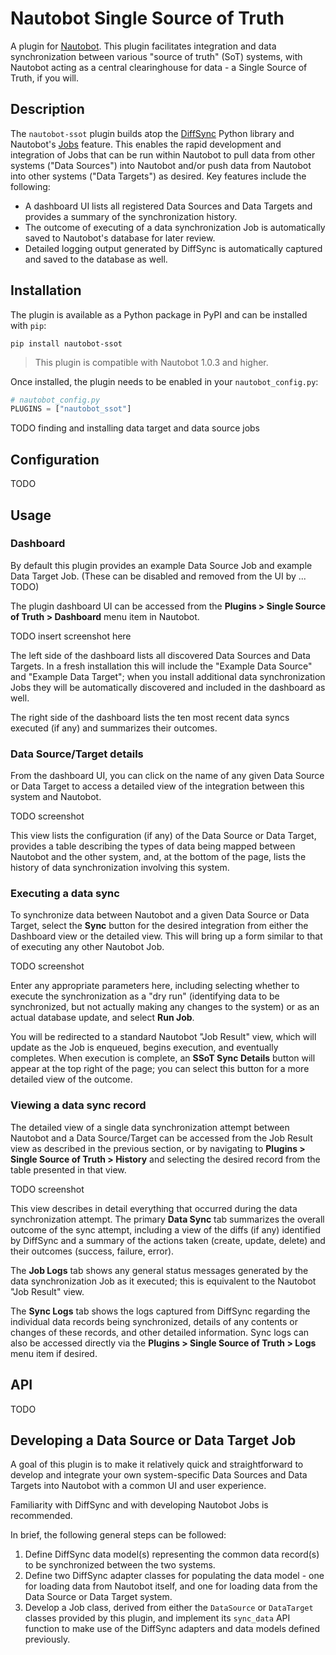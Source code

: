 # Nautobot Single Source of Truth

A plugin for [Nautobot](https://github.com/nautobot/nautobot). This plugin facilitates integration and data synchronization between various "source of truth" (SoT) systems, with Nautobot acting as a central clearinghouse for data - a Single Source of Truth, if you will.

## Description

The `nautobot-ssot` plugin builds atop the [DiffSync](https://diffsync.readthedocs.io/en/latest/) Python library and Nautobot's [Jobs](https://nautobot.readthedocs.io/en/latest/additional-features/jobs/) feature. This enables the rapid development and integration of Jobs that can be run within Nautobot to pull data from other systems ("Data Sources") into Nautobot and/or push data from Nautobot into other systems ("Data Targets") as desired. Key features include the following:

* A dashboard UI lists all registered Data Sources and Data Targets and provides a summary of the synchronization history.
* The outcome of executing of a data synchronization Job is automatically saved to Nautobot's database for later review.
* Detailed logging output generated by DiffSync is automatically captured and saved to the database as well.

## Installation

The plugin is available as a Python package in PyPI and can be installed with `pip`:

```shell
pip install nautobot-ssot
```

> This plugin is compatible with Nautobot 1.0.3 and higher.

Once installed, the plugin needs to be enabled in your `nautobot_config.py`:

```python
# nautobot_config.py
PLUGINS = ["nautobot_ssot"]
```

TODO finding and installing data target and data source jobs

## Configuration

TODO

## Usage

### Dashboard

By default this plugin provides an example Data Source Job and example Data Target Job. (These can be disabled and removed from the UI by ... TODO)

The plugin dashboard UI can be accessed from the **Plugins > Single Source of Truth > Dashboard** menu item in Nautobot.

TODO insert screenshot here

The left side of the dashboard lists all discovered Data Sources and Data Targets. In a fresh installation this will include the "Example Data Source" and "Example Data Target"; when you install additional data synchronization Jobs they will be automatically discovered and included in the dashboard as well.

The right side of the dashboard lists the ten most recent data syncs executed (if any) and summarizes their outcomes.

### Data Source/Target details

From the dashboard UI, you can click on the name of any given Data Source or Data Target to access a detailed view of the integration between this system and Nautobot.

TODO screenshot

This view lists the configuration (if any) of the Data Source or Data Target, provides a table describing the types of data being mapped between Nautobot and the other system, and, at the bottom of the page, lists the history of data synchronization involving this system.

### Executing a data sync

To synchronize data between Nautobot and a given Data Source or Data Target, select the **Sync** button for the desired integration from either the Dashboard view or the detailed view. This will bring up a form similar to that of executing any other Nautobot Job.

TODO screenshot

Enter any appropriate parameters here, including selecting whether to execute the synchronization as a "dry run" (identifying data to be synchronized, but not actually making any changes to the system) or as an actual database update, and select **Run Job**.

You will be redirected to a standard Nautobot "Job Result" view, which will update as the Job is enqueued, begins execution, and eventually completes. When execution is complete, an **SSoT Sync Details** button will appear at the top right of the page; you can select this button for a more detailed view of the outcome.

### Viewing a data sync record

The detailed view of a single data synchronization attempt between Nautobot and a Data Source/Target can be accessed from the Job Result view as described in the previous section, or by navigating to **Plugins > Single Source of Truth > History** and selecting the desired record from the table presented in that view.

TODO screenshot

This view describes in detail everything that occurred during the data synchronization attempt. The primary **Data Sync** tab summarizes the overall outcome of the sync attempt, including a view of the diffs (if any) identified by DiffSync and a summary of the actions taken (create, update, delete) and their outcomes (success, failure, error).

The **Job Logs** tab shows any general status messages generated by the data synchronization Job as it executed; this is equivalent to the Nautobot "Job Result" view.

The **Sync Logs** tab shows the logs captured from DiffSync regarding the individual data records being synchronized, details of any contents or changes of these records, and other detailed information. Sync logs can also be accessed directly via the **Plugins > Single Source of Truth > Logs** menu item if desired.

## API

TODO

## Developing a Data Source or Data Target Job

A goal of this plugin is to make it relatively quick and straightforward to develop and integrate your own system-specific Data Sources and Data Targets into Nautobot with a common UI and user experience.

Familiarity with DiffSync and with developing Nautobot Jobs is recommended.

In brief, the following general steps can be followed:

1. Define DiffSync data model(s) representing the common data record(s) to be synchronized between the two systems.
2. Define two DiffSync adapter classes for populating the data model - one for loading data from Nautobot itself, and one for loading data from the Data Source or Data Target system.
3. Develop a Job class, derived from either the `DataSource` or `DataTarget` classes provided by this plugin, and implement its `sync_data` API function to make use of the DiffSync adapters and data models defined previously.
